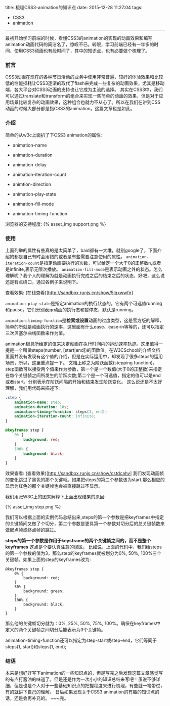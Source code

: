 title: 梳理CSS3-animation的知识点
date: 2015-12-28 11:27:04
tags: 
- CSS3
- animation
---
最初开始学习前端的时候，看懂CSS3的animation的实现的动画效果和编写animation动画代码的简洁名了，惊叹不已。转眼，学习前端已经有一年多的时间，使用CSS3动画也有段时间了，其中的知识点，也有必要做个梳理了。
<!--more-->
### 前言
CSS3动画在现在的各种节日活动的业务中使用非常普遍，较好的体验效果和比较低的性能损耗让CSS3逐渐的取代了flash来完成一些复杂的动画效果，尤其是移动端，各大平台对CSS3动画的支持也让它成为主流的选择。
其实在CSS3中，我们可以通过translate和transform的组合来实现一些简单的动画的效果，但是对于应用场景比较复杂的动画效果，这种组合也就力不从心了。所以在我们在讲到CSS动画的时候大部分都是指CSS3的animation。这篇文章也是如此。
### 介绍
简单的从w3c上面扒了下CSS3 animation的属性:

* animation-name

* animation-duration

* animation-delay

* animation-iteration-count

* animtion-direction

* animation-play-state

* animation-fill-mode

* animation-timing-function

浏览器的支持程度:
{% asset_img support.png %}

### 使用
上面列举的属性有些真的是太简单了，baid都有一大堆，就别google了，下面介绍的都是自己有时会用错的或者是有些需要注意使用的属性。
`animation-iteration-count`是指定动画要执行的次数，可以给定一个大于0的正整数n,或者是infinite,表示无限次播放。
`animation-fill-mode`是表示动画之外的状态。怎么理解呢？我个人的理解为就是动画执行完成之后的结束之后的状态，好吧，这么说还是有点绕口，通过各例子来说明下。

查看效果: (在线查看)[http://sandbox.runjs.cn/show/5lqxwwfn]

`animation-play-state`是指定animation的执行状态的。它有两个可选值running和pause。它们分别表示动画的执行态和暂停态，默认是running。

`animation-timing-function`是**检索或设置**动画的过度类型，这是官方版的解释，简单的所就是动画执行的速率，这里面有什么ease、ease-in等等的，还可以指定三次贝塞尔曲线函数来作为值。

animation根具所给定的值来决定动画在执行时间内的运动速率轨迹。这里值得一提是一个叫做steps(number, [start|end])的函数值。在W3CSchool的介绍文档里面并没有发现有这个值的介绍，但是在实际运用中，却发现了很多steps的运用场景，所以，这里重点提一下。
文档上称之为阶跃函数(stepping function)。step函数可以接受两个值来作为参数，第一个是一个数值(大于0的正整数)来指定在每个关键帧之间所发生的阶跃次数;第二个是一个可选值，指定的值可以是end或者start，分别表示在阶跃间隔的开始和结束发生阶跃变化。
这么说还是不太好理解，我们用代码来描述下:

```css
.step {
	animation-name: step;
	animation-duration: 10s;
	animation-timing-function: steps(3, end);
	animation-iteration-count: infinite;
}

@keyframes step {
	0% {
		background: red;
	}
	100% {
		background: black;
	}
}
```
效果查看: (查看效果)[http://sandbox.runjs.cn/show/cstdcahv]
我们发现动画帧的变化跳过了黑色的那个关键帧。如果把steps的第二个参数该为start,那么相应的显示为红色的那个关键帧也会被直接跳过不显示。

我们用张W3C上的图来解释下上面出现结果的原因:

{% asset_img step.png %}

我们可以根据上面的实例代码总结出来,steps的第一个参数是把keyframes中指定的关键帧间又做了个切分，第二个参数是更具第一个参数对切分后的总关键帧数来做起点帧或终点帧的跳过。

**steps的第一个参数是作用于keysframe的两个关键帧之间的，而不是整个keyframes**
这点是个要认真注意的误区。
比如说，上面的代码中，我们给steps的第一个参数的值为3，那么step的keyframes就被划分为0%, 50%, 100%三个关键帧。如果上面的step的keyframes改为:

```
@keyframes step {
	0% {
		background: red;
	}
	50% {
		background: green;
	}
	100% {
		background: black;
	}
}
```
那么他的关键帧切分就为：0%, 25%, 50%, 75%, 100%。确保在keyframes中定义的两个关键帧之间切分后能表示为3个关键帧。

animation-timing-function还可以指定为step-start或step-end，它们等同于steps(1, start)和steps(1, end);

### 结语
本来是想好好写下animation的一些知识点的，但是写完之后发现这篇文章感觉写的有点打酱油的味道了。但是还是作为一次小小的知识总结来写吧！虽说不够详细，但是也是个人对于一些基础知识点的把握程度来进行梳理，有些就一笔带过，有的就讲下自己的理解。
日后如果发现关于CSS3 animation的有趣的知识点的话，还是会再补充的。  ~~~完。





